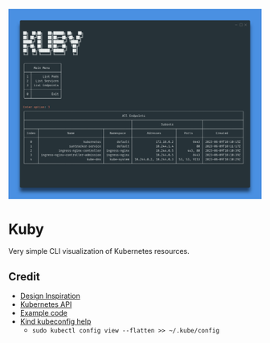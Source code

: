 ![Example](./.github/img/carbon.png)

# Kuby

Very simple CLI visualization of Kubernetes resources.

## Credit

- [Design Inspiration](https://github.com/piotrpdev/songs-app)
- [Kubernetes API](https://kubernetes.io/docs/reference/kubernetes-api/)
- [Example code](https://github.com/kubernetes-client/java/wiki/3.-Code-Examples)
- [Kind kubeconfig help](https://stackoverflow.com/a/66274247)
  - `sudo kubectl config view --flatten >> ~/.kube/config`